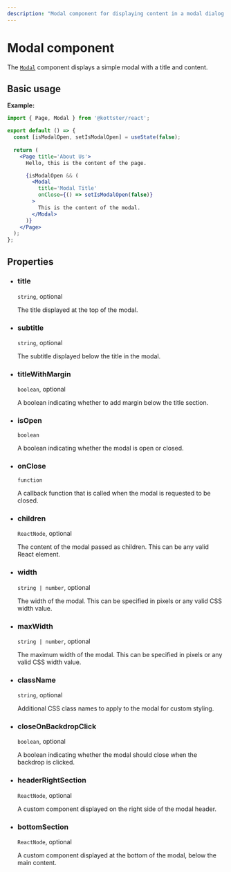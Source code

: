 ```yaml
---
description: "Modal component for displaying content in a modal dialog."
---
```


# Modal component

The [`Modal`](https://kottster.app/api-reference/interfaces/_kottster_react.ModalProps.html) component displays a simple modal with a title and content.

## Basic usage

**Example:**

```jsx [app/pages/myCustomPage/index.jsx]
import { Page, Modal } from '@kottster/react';

export default () => {
  const [isModalOpen, setIsModalOpen] = useState(false);
  
  return (
    <Page title='About Us'>
      Hello, this is the content of the page.

      {isModalOpen && (
        <Modal
          title='Modal Title'
          onClose={() => setIsModalOpen(false)}
        >
          This is the content of the modal.
        </Modal>
      )}
    </Page>
  );
};
```

## Properties

- ### title

  `string`, optional

  The title displayed at the top of the modal.

- ### subtitle

  `string`, optional

  The subtitle displayed below the title in the modal.

- ### titleWithMargin

  `boolean`, optional

  A boolean indicating whether to add margin below the title section.

- ### isOpen

  `boolean`

  A boolean indicating whether the modal is open or closed.

- ### onClose

  `function`

  A callback function that is called when the modal is requested to be closed.

- ### children

  `ReactNode`, optional

  The content of the modal passed as children. This can be any valid React element.

- ### width

  `string | number`, optional

  The width of the modal. This can be specified in pixels or any valid CSS width value.

- ### maxWidth

  `string | number`, optional

  The maximum width of the modal. This can be specified in pixels or any valid CSS width value.

- ### className

  `string`, optional

  Additional CSS class names to apply to the modal for custom styling.

- ### closeOnBackdropClick

  `boolean`, optional

  A boolean indicating whether the modal should close when the backdrop is clicked.

- ### headerRightSection

  `ReactNode`, optional

  A custom component displayed on the right side of the modal header.

- ### bottomSection

  `ReactNode`, optional

  A custom component displayed at the bottom of the modal, below the main content.